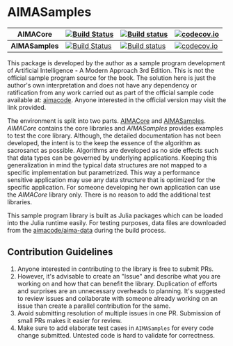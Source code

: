 # AIMASamples

|AIMACore|[![Build Status](https://travis-ci.org/sambitdash/AIMACore.jl.svg?branch=master)](https://travis-ci.org/sambitdash/AIMACore.jl)|[![Build status](https://ci.appveyor.com/api/projects/status/lmk4xl3ieqx1pvfb?svg=true)](https://ci.appveyor.com/project/sambitdash/aimacore-jl)|[![codecov.io](http://codecov.io/github/sambitdash/AIMACore.jl/coverage.svg?branch=master)](http://codecov.io/github/sambitdash/AIMACore.jl?branch=master)|
|---|---|---|---|
|**AIMASamples**|[![Build  Status](https://travis-ci.org/sambitdash/aimasamples.jl.svg?branch=master)](https://travis-ci.org/sambitdash/aimasamples.jl)|[![Build status](https://ci.appveyor.com/api/projects/status/vjxa0f5y60xbc79r?svg=true)](https://ci.appveyor.com/project/sambitdash/aimasamples-jl)|[![codecov.io](http://codecov.io/github/sambitdash/aimasamples.jl/coverage.svg?branch=master)](http://codecov.io/github/sambitdash/aimasamples.jl?branch=master)|

This package is developed by the author as a sample program development of
Artificial Intelligence - A Modern Approach 3rd Edition. This is not the
official sample program source for the book. The solution here is just the
author's own interpretation and does not have any dependency or ratification
from any work carried out as part of the official sample code available at:
[aimacode](https://github.com/aimacode). Anyone interested in the official
version may visit the link provided.

The environment is split into two parts. [AIMACore](https://github.com/sambitdash/AIMACore.jl)
and [AIMASamples](https://github.com/sambitdash/AIMASamples.jl). *AIMACore* contains the
core libraries and *AIMASamples* provides examples to test the core library.
Although, the detailed documentation has not been developed, the intent is
to the keep the essence of the algorithm as sacrosanct as possible. Algorithms
are developed as no side effects such that data types can be governed by
underlying applications. Keeping this generalization in mind the typical
data structures are not mapped to a specific implementation but parametrized.
This way a performance sensitive application may use any data structure that
is optimized for the specific application. For someone developing her own
application can use the *AIMACore* library only. There is no reason to add
the additional test libraries.

This sample program library is built as Julia packages which can be loaded into
 the Julia runtime easily. For testing purposes, data files are downloaded from the
 [aimacode/aima-data](https://github.com/aimacode/aima-data) during the build process.
 
 ## Contribution Guidelines
 
 1. Anyone interested in contributing to the library is free to submit PRs. 
 2. However, it's advisable to create an "Issue" and describe what you are working on and 
 how that can benefit the library. Duplication of efforts and surprises are an unnecessary 
 overheads to planning. It's suggested to review issues and collaborate with someone already 
 working on an issue than create a parallel contribution for the same.
 3. Avoid submitting resolution of multiple issues in one PR. Submission of small PRs makes
 it easier for review. 
 4. Make sure to add elaborate test cases in `AIMASamples` for every code change submitted. 
 Untested code is hard to validate for correctness. 
